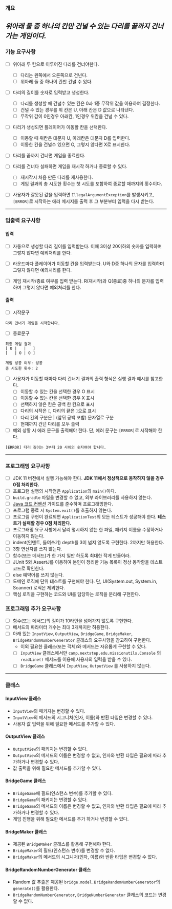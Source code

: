 ### 개요
*위아래 둘 중 하나의 칸만 건널 수 있는 다리를 끝까지 건너가는 게임이다.*
---
### 기능 요구사항
- [ ] 위아래 두 칸으로 이루어진 다리를 건너야한다.
  - [ ] 다리는 왼쪽에서 오른쪽으로 건넌다.
  - [ ] 위아래 둘 중 하나이 칸만 건널 수 있다.

- [ ] 다리의 길이를 숫자로 입력받고 생성한다.
  - [ ] 다리를 생성할 때 건널수 있는 칸은 0과 1중 무작위 값을 이용하여 결정한다.
  - [ ] 건널 수 있는 경우를 위 칸은 U, 아래 칸은 D 값으로 나타낸다.
  - [ ] 무작위 값이 0인경우 아래칸, 1인경우 위칸을 건널 수 있다.

- [ ] 다리가 생성되면 플레이어가 이동할 칸을 선택한다.
  - [ ] 이동할 때 위칸은 대문자 U, 아래칸은 대문자 D를 입력한다.
  - [ ] 이동한 칸을 건널수 있으면 O, 그렇지 않다면 X로 표시한다.

- [ ] 다리를 끝까지 건너면 게임을 종료한다.

- [ ] 다리를 건너다 실패하면 게임을 재시작 하거나 종료할 수 있다.
  - [ ] 재시작시 처음 만든 다리를 재사용한다.
  - [ ] 게임 결과의 총 시도한 횟수는 첫 시도를 포함하여 종료할 때까지의 횟수이다.

- [ ] 사용자가 잘못된 값을 입력하면 `IllegalArgumentException`를 발생시키고, `[ERROR]`로 시작하는 에러 메시지를 출력 후 그 부분부터 입력을 다시 받는다.
---

### 입출력 요구사항

#### 입력
- [ ] 자동으로 생성할 다리 길이를 입력받는다. 이때 3이상 20이하의 숫자를 입력하며 그렇지 않다면 예외처리를 한다.

- [ ] 라운드마다 플레이어가 이동할 칸을 입력받는다. U와 D중 하나의 문자를 입력하며 그렇지 않다면 예외처리를 한다.

- [ ] 게임 재시작/종료 여부를 입력 받는다. R(재시작)과 Q(종료)중 하나의 문자를 입력하며 그렇지 않다면 예외처리를 한다.


#### 출력
- [ ] 시작문구
```
다리 건너기 게임을 시작합니다.
```

- [ ] 종료문구
```
최종 게임 결과
[ O |   |   ]
[   | O | O ]

게임 성공 여부: 성공
총 시도한 횟수: 2
```

- [ ] 사용자가 이동할 때마다 다리 건너기 결과의 출력 형식은 실행 결과 예시를 참고한다.
  - [ ] 이동할 수 있는 칸을 선택한 경우 O 표시
  - [ ] 이동할 수 없는 칸을 선택한 경우 X 표시
  - [ ] 선택하지 않은 칸은 공백 한 칸으로 표시
  - [ ] 다리의 시작은 `[`, 다리의 끝은 `]`으로 표시
  - [ ] 다리 칸의 구분은 | (앞뒤 공백 포함) 문자열로 구분
  - [ ] 현재까지 건넌 다리를 모두 출력

- [ ] 예외 상황 시 에러 문구를 출력해야 한다. 단, 에러 문구는 `[ERROR]`로 시작해야 한다.
```
[ERROR] 다리 길이는 3부터 20 사이의 숫자여야 합니다.
```
---

### 프로그래밍 요구사항
- [ ]  JDK 11 버전에서 실행 가능해야 한다. **JDK 11에서 정상적으로 동작하지 않을 경우 0점 처리한다.**
- [ ]  프로그램 실행의 시작점은 `Application`의 `main()`이다.
- [ ]  `build.gradle` 파일을 변경할 수 없고, 외부 라이브러리를 사용하지 않는다.
- [ ]  [Java 코드 컨벤션](https://github.com/woowacourse/woowacourse-docs/tree/master/styleguide/java) 가이드를 준수하며 프로그래밍한다.
- [ ]  프로그램 종료 시 `System.exit()`를 호출하지 않는다.
- [ ]  프로그램 구현이 완료되면 `ApplicationTest`의 모든 테스트가 성공해야 한다. **테스트가 실패할 경우 0점 처리한다.**
- [ ]  프로그래밍 요구 사항에서 달리 명시하지 않는 한 파일, 패키지 이름을 수정하거나 이동하지 않는다.
- [ ]  indent(인덴트, 들여쓰기) depth를 3이 넘지 않도록 구현한다. 2까지만 허용한다.
- [ ]  3항 연산자를 쓰지 않는다.
- [ ]  함수(또는 메서드)가 한 가지 일만 하도록 최대한 작게 만들어라.
- [ ]  JUnit 5와 AssertJ를 이용하여 본인이 정리한 기능 목록이 정상 동작함을 테스트 코드로 확인한다.
- [ ]  else 예약어를 쓰지 않는다.
- [ ]  도메인 로직에 단위 테스트를 구현해야 한다. 단, UI(System.out, System.in, Scanner) 로직은 제외한다.
- [ ]  핵심 로직을 구현하는 코드와 UI를 담당하는 로직을 분리해 구현한다.

### 프로그래밍 추가 요구사항
- [ ] 함수(또는 메서드)의 길이가 10라인을 넘어가지 않도록 구현한다.
- [ ] 메서드의 파라미터 개수는 최대 3개까지만 허용한다.
- [ ] 아래 있는 `InputView`, `OutputView`, `BridgeGame`, `BridgeMaker`, `BridgeRandomNumberGenerator` 클래스의 요구사항을 참고하여 구현한다.
  - 이외 필요한 클래스(또는 객체)와 메서드는 자유롭게 구현할 수 있다.
  - [ ] `InputView` 클래스에서만 `camp.nextstep.edu.missionutils.Console` 의 `readLine()` 메서드를 이용해 사용자의 입력을 받을 수 있다.
  - [ ] `BridgeGame` 클래스에서 `InputView`, `OutputView` 를 사용하지 않는다.

---
### 클래스

#### InputView 클래스
- `InputView`의 패키지는 변경할 수 있다.
- `InputView`의 메서드의 시그니처(인자, 이름)와 반환 타입은 변경할 수 있다.
- 사용자 값 입력을 위해 필요한 메서드를 추가할 수 있다.

#### OutputView 클래스
- `OutputView`의 패키지는 변경할 수 있다.
- `OutputView`의 메서드의 이름은 변경할 수 없고, 인자와 반환 타입은 필요에 따라 추가하거나 변경할 수 있다.
- 값 출력을 위해 필요한 메서드를 추가할 수 있다.

#### BridgeGame 클래스
- `BridgeGame`에 필드(인스턴스 변수)를 추가할 수 있다.
- `BridgeGame`의 패키지는 변경할 수 있다.
- `BridgeGame`의 메서드의 이름은 변경할 수 없고, 인자와 반환 타입은 필요에 따라 추가하거나 변경할 수 있다.
- 게임 진행을 위해 필요한 메서드를 추가 하거나 변경할 수 있다.

#### BridgeMaker 클래스
- 제공된 `BridgeMaker` 클래스를 활용해 구현해야 한다.
- `BridgeMaker`의 필드(인스턴스 변수)를 변경할 수 없다.
- `BridgeMaker`의 메서드의 시그니처(인자, 이름)와 반환 타입은 변경할 수 없다.

#### BridgeRandomNumberGenerator 클래스
- Random 값 추출은 제공된 `bridge.model.BridgeRandomNumberGenerator`의 `generate()`를 활용한다.
- `BridgeRandomNumberGenerator`, `BridgeNumberGenerator` 클래스의 코드는 변경할 수 없다.

